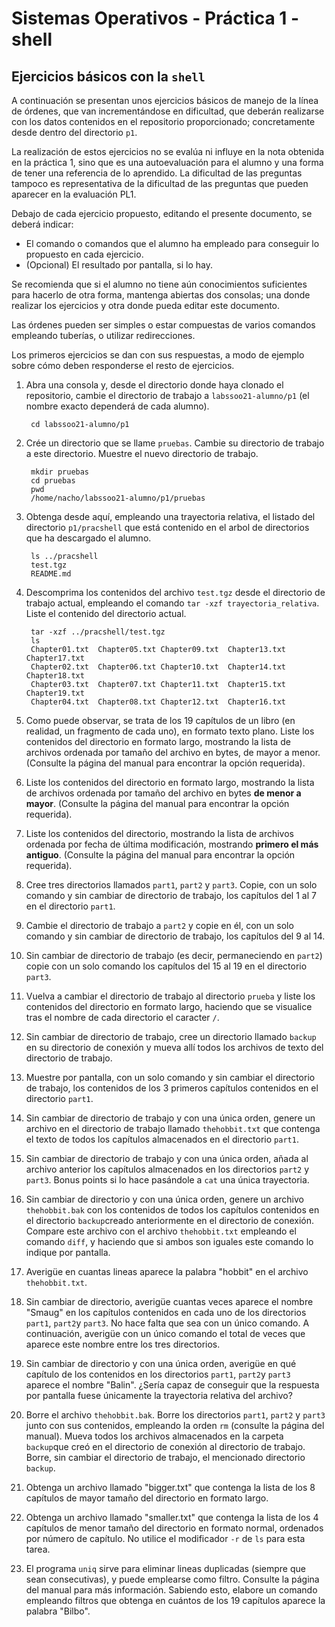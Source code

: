 # Sistemas Operativos - Práctica 1 - shell

## Ejercicios básicos con la `shell`

A continuación se presentan unos ejercicios básicos de manejo de la línea de
órdenes, que van incrementándose en dificultad, que deberán realizarse con los
datos contenidos en el repositorio proporcionado; concretamente desde dentro
del directorio `p1`.

La realización de estos ejercicios no se evalúa ni influye en la nota obtenida
en la práctica 1, sino que es una autoevaluación para el alumno y una forma de
tener una referencia de lo aprendido. La dificultad de las preguntas tampoco es
representativa de la dificultad de las preguntas que pueden aparecer en la
evaluación PL1.

Debajo de cada ejercicio propuesto, editando el presente documento, se deberá
indicar:

- El comando o comandos que el alumno ha empleado para conseguir lo propuesto
  en cada ejercicio. 
- (Opcional) El resultado por pantalla, si lo hay.

Se recomienda que si el alumno no tiene aún conocimientos suficientes para
hacerlo de otra forma, mantenga abiertas dos consolas; una donde realizar los
ejercicios y otra donde pueda editar este documento.

Las órdenes pueden ser simples o estar compuestas de varios comandos empleando
tuberías, o utilizar redirecciones.

Los primeros ejercicios se dan con sus respuestas, a modo de ejemplo sobre cómo
deben responderse el resto de ejercicios.

1. Abra una consola y, desde el directorio donde haya clonado el repositorio,
cambie el directorio de trabajo a `labssoo21-alumno/p1` (el nombre exacto
dependerá de cada alumno).
    
    
		cd labssoo21-alumno/p1
    
2. Crée un directorio que se llame `pruebas`. Cambie su directorio de trabajo a
este directorio. Muestre el nuevo directorio de trabajo.


		mkdir pruebas 
		cd pruebas 
		pwd 
		/home/nacho/labssoo21-alumno/p1/pruebas
    
3. Obtenga desde aquí, empleando una trayectoria relativa, el listado del
directorio `p1/pracshell` que está contenido en el arbol de directorios que ha
descargado el alumno.


		ls ../pracshell 
		test.tgz  
		README.md
    
4. Descomprima los contenidos del archivo `test.tgz` desde el directorio de
trabajo actual, empleando el comando `tar -xzf trayectoria_relativa`. Liste el
contenido del directorio actual.


		tar -xzf ../pracshell/test.tgz 
		ls 
		Chapter01.txt  Chapter05.txt Chapter09.txt  Chapter13.txt  Chapter17.txt 
		Chapter02.txt  Chapter06.txt Chapter10.txt  Chapter14.txt  Chapter18.txt 
		Chapter03.txt  Chapter07.txt Chapter11.txt  Chapter15.txt  Chapter19.txt 
		Chapter04.txt  Chapter08.txt Chapter12.txt  Chapter16.txt
    
5. Como puede observar, se trata de los 19 capítulos de un libro (en realidad,
un fragmento de cada uno), en formato texto plano. Liste los contenidos del
directorio en formato largo, mostrando la lista de archivos ordenada por tamaño
del archivo en bytes, de mayor a menor. (Consulte la página del manual para
encontrar la opción requerida).

    
5. Liste los contenidos del directorio en formato largo, mostrando la lista de
archivos ordenada por tamaño del archivo en bytes **de menor a mayor**.
(Consulte la página del manual para encontrar la opción requerida).


6. Liste los contenidos del directorio, mostrando la lista de archivos ordenada
por fecha de última modificación, mostrando **primero el más antiguo**.
(Consulte la página del manual para encontrar la opción requerida).


7. Cree tres directorios llamados `part1`, `part2` y `part3`. Copie, con un
solo comando y sin cambiar de directorio de trabajo, los capítulos del 1 al 7
en el directorio `part1`.

    
9. Cambie el directorio de trabajo a `part2` y copie en él, con un solo comando
y sin cambiar de directorio de trabajo, los capítulos del 9 al 14.


10. Sin cambiar de directorio de trabajo (es decir, permaneciendo en `part2`)
copie con un solo comando los capítulos del 15 al 19 en el directorio `part3`.


11. Vuelva a cambiar el directorio de trabajo al directorio `prueba` y liste
los contenidos del directorio en formato largo, haciendo que se visualice tras
el nombre de cada directorio el caracter `/`.


12. Sin cambiar de directorio de trabajo, cree un directorio llamado `backup`
en su directorio de conexión y mueva allí todos los archivos de texto del
directorio de trabajo.


13. Muestre por pantalla, con un solo comando y sin cambiar el directorio de
trabajo, los contenidos de los 3 primeros capítulos contenidos en el directorio
`part1`.


14. Sin cambiar de directorio de trabajo y con una única orden, genere un
archivo en el directorio de trabajo llamado `thehobbit.txt` que contenga el
texto de todos los capítulos almacenados en el directorio `part1`.

    
15. Sin cambiar de directorio de trabajo y con una única orden, añada al
archivo anterior los capítulos almacenados en los directorios `part2` y
`part3`. Bonus points si lo hace pasándole a `cat` una única trayectoria.

      
16. Sin cambiar de directorio y con una única orden, genere un archivo
`thehobbit.bak` con los contenidos de todos los capítulos contenidos en el
directorio `backup`creado anteriormente en el directorio de conexión. Compare
este archivo con el archivo `thehobbit.txt` empleando el comando `diff`, y
haciendo que si ambos son iguales este comando lo indique por pantalla.

   
17. Averigüe en cuantas lineas aparece la palabra "hobbit" en el archivo
`thehobbit.txt`.


18. Sin cambiar de directorio, averigüe cuantas veces aparece el nombre "Smaug"
en los capítulos contenidos en cada uno de los directorios `part1`, `part2`y
`part3`. No hace falta que sea con un único comando. A continuación, averigüe
con un único comando el total de veces que aparece este nombre entre los tres
directorios.


19. Sin cambiar de directorio y con una única orden, averigüe en qué capítulo
de los contenidos en los directorios `part1`, `part2`y `part3` aparece el
nombre "Balin". ¿Sería capaz de conseguir que la respuesta por pantalla fuese
únicamente la trayectoria relativa del archivo?


20. Borre el archivo `thehobbit.bak`. Borre los directorios `part1`, `part2` y
`part3` junto con sus contenidos, empleando la orden `rm` (consulte la página
del manual). Mueva todos los archivos almacenados en la carpeta `backup`que
creó en el directorio de conexión al directorio de trabajo. Borre, sin cambiar
el directorio de trabajo, el mencionado directorio `backup`.


21. Obtenga un archivo llamado "bigger.txt" que contenga la lista de los 8
capítulos de mayor tamaño del directorio en formato largo.

    
22. Obtenga un archivo llamado "smaller.txt" que contenga la lista de los 4
capítulos de menor tamaño del directorio en formato normal, ordenados por
número de capítulo. No utilice el modificador `-r` de `ls` para esta tarea.


23. El programa `uniq` sirve para eliminar lineas duplicadas (siempre que sean
consecutivas), y puede emplearse como filtro. Consulte la página del manual
para más información. Sabiendo esto, elabore un comando empleando filtros que
obtenga en cuántos de los 19 capítulos aparece la palabra "Bilbo".


